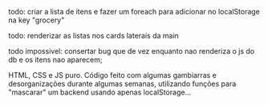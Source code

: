 todo: criar a lista de itens e fazer um foreach para adicionar no localStorage na key "grocery"

todo: renderizar as listas nos cards laterais da main

todo impossivel: consertar bug que de vez enquanto nao renderiza o js do db e os itens nao aparecem;

HTML, CSS e JS puro.
Código feito com algumas gambiarras e desorganizações durante algumas semanas, utilizando funções para "mascarar" um backend usando apenas localStorage...
